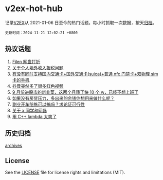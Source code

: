 # v2ex-hot-hub

 记录[V2EX](https://www.v2ex.com/)从 2021-01-06 日至今的热门话题。每小时抓取一次数据，按天[归档](archives)。

`更新时间：2024-11-21 12:02:21 +0800`

## 热议话题

1. [Filen 网盘打折](https://www.v2ex.com/t/1091227)
1. [关于个人境外收入报税问题](https://www.v2ex.com/t/1091157)
1. [有没有同时支持国内交通卡+国外交通卡(suica)+普通 nfc 门禁卡+双物理 sim 卡的手机](https://www.v2ex.com/t/1091210)
1. [抖音突然多了很多红色视频](https://www.v2ex.com/t/1091366)
1. [9 月份进股市的新韭菜，这两个月賺了快 10 个 w，已经不想上班了](https://www.v2ex.com/t/1091212)
1. [如果没有房贷压力，多出来的余钱你想用来做什么呢？](https://www.v2ex.com/t/1091378)
1. [副业开车陪练可以搞吗？求论证可行性](https://www.v2ex.com/t/1091152)
1. [关于 x 同学和网暴](https://www.v2ex.com/t/1091391)
1. [用 C++ lambda 太爽了](https://www.v2ex.com/t/1091206)

## 历史归档

[archives](archives)

## License

See the [LICENSE](LICENSE) file for license rights and limitations (MIT).
